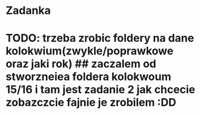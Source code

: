 # Zadanka


# TODO: trzeba zrobic foldery na dane kolokwium(zwykle/poprawkowe oraz jaki rok) ## zaczalem od stworzneiea foldera kolokwoum 15/16 i tam jest zadanie 2 jak chcecie zobazczcie fajnie je zrobilem :DD

